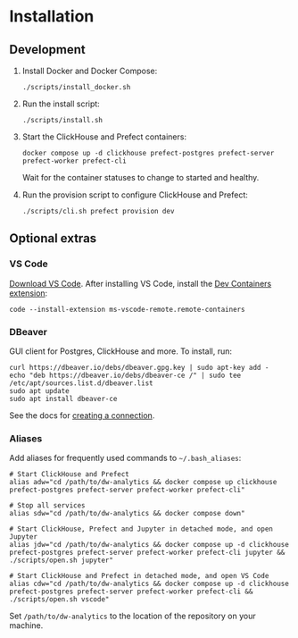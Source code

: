 # Installation

## Development

1. Install Docker and Docker Compose:

    ```shell
    ./scripts/install_docker.sh
    ```

2. Run the install script:

    ```shell
    ./scripts/install.sh
    ```

3. Start the ClickHouse and Prefect containers:

    ```shell
    docker compose up -d clickhouse prefect-postgres prefect-server prefect-worker prefect-cli
    ```

    Wait for the container statuses to change to started and healthy.

4. Run the provision script to configure ClickHouse and Prefect:

    ```shell
    ./scripts/cli.sh prefect provision dev
    ```

## Optional extras

### VS Code

[Download VS Code](https://code.visualstudio.com/). After installing VS Code, install the [Dev Containers extension](https://marketplace.visualstudio.com/items?itemName=ms-vscode-remote.remote-containers):

```shell
code --install-extension ms-vscode-remote.remote-containers
```

### DBeaver

GUI client for Postgres, ClickHouse and more. To install, run:

```shell
curl https://dbeaver.io/debs/dbeaver.gpg.key | sudo apt-key add -
echo "deb https://dbeaver.io/debs/dbeaver-ce /" | sudo tee /etc/apt/sources.list.d/dbeaver.list
sudo apt update
sudo apt install dbeaver-ce
```

See the docs for [creating a connection](https://github.com/dbeaver/dbeaver/wiki/Create-Connection).

### Aliases

Add aliases for frequently used commands to `~/.bash_aliases`:

```shell
# Start ClickHouse and Prefect
alias adw="cd /path/to/dw-analytics && docker compose up clickhouse prefect-postgres prefect-server prefect-worker prefect-cli"

# Stop all services
alias sdw="cd /path/to/dw-analytics && docker compose down"

# Start ClickHouse, Prefect and Jupyter in detached mode, and open Jupyter
alias jdw="cd /path/to/dw-analytics && docker compose up -d clickhouse prefect-postgres prefect-server prefect-worker prefect-cli jupyter && ./scripts/open.sh jupyter"

# Start ClickHouse and Prefect in detached mode, and open VS Code
alias cdw="cd /path/to/dw-analytics && docker compose up -d clickhouse prefect-postgres prefect-server prefect-worker prefect-cli && ./scripts/open.sh vscode"
```

Set `/path/to/dw-analytics` to the location of the repository on your machine.
